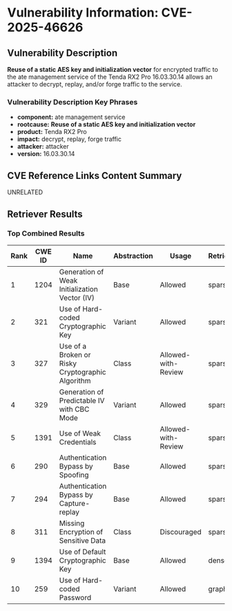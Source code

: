 # Vulnerability Information: CVE-2025-46626

## Vulnerability Description
**Reuse of a static AES key and initialization vector** for encrypted traffic to the ate management service of the Tenda RX2 Pro 16.03.30.14 allows an attacker to decrypt, replay, and/or forge traffic to the service.

### Vulnerability Description Key Phrases
- **component:** ate management service
- **rootcause:** **Reuse of a static AES key and initialization vector**
- **product:** Tenda RX2 Pro
- **impact:** decrypt, replay, forge traffic
- **attacker:** attacker
- **version:** 16.03.30.14

## CVE Reference Links Content Summary
UNRELATED

## Retriever Results

### Top Combined Results

| Rank | CWE ID | Name | Abstraction | Usage  | Retrievers | Individual Scores |
|------|--------|------|-------------|-------|------------|-------------------|
| 1 | 1204 | Generation of Weak Initialization Vector (IV) | Base | Allowed | sparse | 0.383 |
| 2 | 321 | Use of Hard-coded Cryptographic Key | Variant | Allowed | sparse | 0.356 |
| 3 | 327 | Use of a Broken or Risky Cryptographic Algorithm | Class | Allowed-with-Review | sparse | 0.311 |
| 4 | 329 | Generation of Predictable IV with CBC Mode | Variant | Allowed | sparse | 0.299 |
| 5 | 1391 | Use of Weak Credentials | Class | Allowed-with-Review | sparse | 0.289 |
| 6 | 290 | Authentication Bypass by Spoofing | Base | Allowed | sparse | 0.276 |
| 7 | 294 | Authentication Bypass by Capture-replay | Base | Allowed | sparse | 0.269 |
| 8 | 311 | Missing Encryption of Sensitive Data | Class | Discouraged | sparse | 0.266 |
| 9 | 1394 | Use of Default Cryptographic Key | Base | Allowed | dense | 0.516 |
| 10 | 259 | Use of Hard-coded Password | Variant | Allowed | graph | 0.003 |

